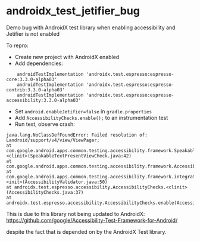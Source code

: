 # androidx_test_jetifier_bug

Demo bug with AndroidX test library when enabling accessibility and Jetifier is not enabled


To repro:

- Create new project with AndroidX enabled
- Add dependencies:
```
    androidTestImplementation 'androidx.test.espresso:espresso-core:3.3.0-alpha03'
    androidTestImplementation 'androidx.test.espresso:espresso-contrib:3.3.0-alpha03'
    androidTestImplementation 'androidx.test.espresso:espresso-accessibility:3.3.0-alpha03'
```
- Set `android.enableJetifier=false` in `gradle.properties`
- Add `AccessibilityChecks.enable();` to an instrumentation test
- Run test, observe crash:

```
java.lang.NoClassDefFoundError: Failed resolution of: Landroid/support/v4/view/ViewPager;
at com.google.android.apps.common.testing.accessibility.framework.SpeakableTextPresentViewCheck.<clinit>(SpeakableTextPresentViewCheck.java:42)
at com.google.android.apps.common.testing.accessibility.framework.AccessibilityCheckPreset.getViewChecksForPreset(AccessibilityCheckPreset.java:59)
at com.google.android.apps.common.testing.accessibility.framework.integrations.espresso.AccessibilityValidator.<init>(AccessibilityValidator.java:50)
at androidx.test.espresso.accessibility.AccessibilityChecks.<clinit>(AccessibilityChecks.java:37)
at androidx.test.espresso.accessibility.AccessibilityChecks.enable(AccessibilityChecks.java:84)
```

This is due to this library not being updated to AndroidX:
https://github.com/google/Accessibility-Test-Framework-for-Android/

despite the fact that is depended on by the AndroidX Test library.  
